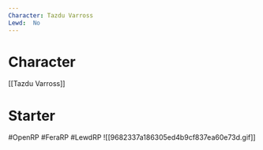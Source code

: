 ```yaml
---
Character: Tazdu Varross
Lewd:  No
---
```

# Character
[[Tazdu Varross]]

# Starter


#OpenRP #FeraRP #LewdRP
![[9682337a186305ed4b9cf837ea60e73d.gif]]